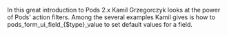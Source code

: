 <script>
{
    "title": "Short Introduction to Pods 2 and New Field Input Filters",
    "excerpt": "In this great introduction to Pods 2.x Kamil Grzegorczyk looks at the power of Pods' action filters. Among the several examples Kamil gives is how to pods_form_ui_field_{$type}_value to set default values for a field.",
    "author": "owi",
    "link": "http://lowgravity.pl/blog/introduction-to-podscms-2-x-action-hooks-part-1/",
    "termSlugs": {
        "tutorial_type": [
            "advanced"
        ]
    },
    "customFields: [
    {"key":"_yoast_wpseo_title", "value": "Short Introduction to Pods 2 and New Field Input Filters - Pods Framework"},
    {"key":"_yoast_wpseo_metadesc", "value": "Learn about using field input filters with the Pods- Custom Content Types and Fields WordPress plugin."}
    ]
}
</script>
In this great introduction to Pods 2.x Kamil Grzegorczyk looks at the power of Pods' action filters. Among the several examples Kamil gives is how to pods_form_ui_field_{$type}_value to set default values for a field.
